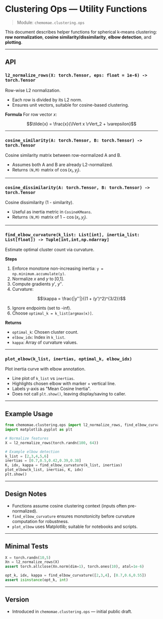 # Clustering Ops — Utility Functions

> Module: `chemomae.clustering.ops`

This document describes helper functions for spherical k-means clustering: **row normalization**, **cosine similarity/dissimilarity**, **elbow detection**, and **plotting**.

---

## API

### `l2_normalize_rows(X: torch.Tensor, eps: float = 1e-6) -> torch.Tensor`

Row-wise L2 normalization.

* Each row is divided by its L2 norm.
* Ensures unit vectors, suitable for cosine-based clustering.

**Formula**
For row vector $x$:

```math
\tilde{x} = \frac{x}{\lVert x \rVert_2 + \varepsilon}
```

---

### `cosine_similarity(A: torch.Tensor, B: torch.Tensor) -> torch.Tensor`

Cosine similarity matrix between row-normalized A and B.

* Assumes both A and B are already L2-normalized.
* Returns `(N,M)` matrix of $`\cos(x_i, y_j)`$.

---

### `cosine_dissimilarity(A: torch.Tensor, B: torch.Tensor) -> torch.Tensor`

Cosine dissimilarity (1 - similarity).

* Useful as inertia metric in `CosineKMeans`.
* Returns `(N,M)` matrix of $`1 - \cos(x_i, y_j)`$.

---

### `find_elbow_curvature(k_list: List[int], inertia_list: List[float]) -> Tuple[int,int,np.ndarray]`

Estimate optimal cluster count via curvature.

**Steps**

1. Enforce monotone non-increasing inertia: `y = np.minimum.accumulate(y)`.
2. Normalize $`x`$ and $`y`$ to [0,1].
3. Compute gradients $`y'`$, $`y''`$.
4. Curvature:

```math
\kappa = \frac{|y''|}{(1 + (y')^2)^{3/2}}
```
5. Ignore endpoints (set to -inf).
6. Choose `optimal_k = k_list[argmax(κ)]`.

**Returns**

* `optimal_k`: Chosen cluster count.
* `elbow_idx`: Index in `k_list`.
* `kappa`: Array of curvature values.

---

### `plot_elbow(k_list, inertias, optimal_k, elbow_idx)`

Plot inertia curve with elbow annotation.

* Line plot of `k_list` vs `inertias`.
* Highlights chosen elbow with marker + vertical line.
* Labels y-axis as "Mean Cosine Inertia".
* Does not call `plt.show()`, leaving display/saving to caller.

---

## Example Usage

```python
from chemomae.clustering.ops import l2_normalize_rows, find_elbow_curvature, plot_elbow
import matplotlib.pyplot as plt

# Normalize features
X = l2_normalize_rows(torch.randn(100, 64))

# Example elbow detection
k_list = [2,3,4,5,6]
inertias = [0.7,0.5,0.42,0.39,0.38]
K, idx, kappa = find_elbow_curvature(k_list, inertias)
plot_elbow(k_list, inertias, K, idx)
plt.show()
```

---

## Design Notes

* Functions assume cosine clustering context (inputs often pre-normalized).
* `find_elbow_curvature` ensures monotonicity before curvature computation for robustness.
* `plot_elbow` uses Matplotlib; suitable for notebooks and scripts.

---

## Minimal Tests

```python
X = torch.randn(10,5)
Xn = l2_normalize_rows(X)
assert torch.allclose(Xn.norm(dim=1), torch.ones(10), atol=1e-6)

opt_k, idx, kappa = find_elbow_curvature([2,3,4], [0.7,0.6,0.55])
assert isinstance(opt_k, int)
```

---

## Version

* Introduced in `chemomae.clustering.ops` — initial public draft.
